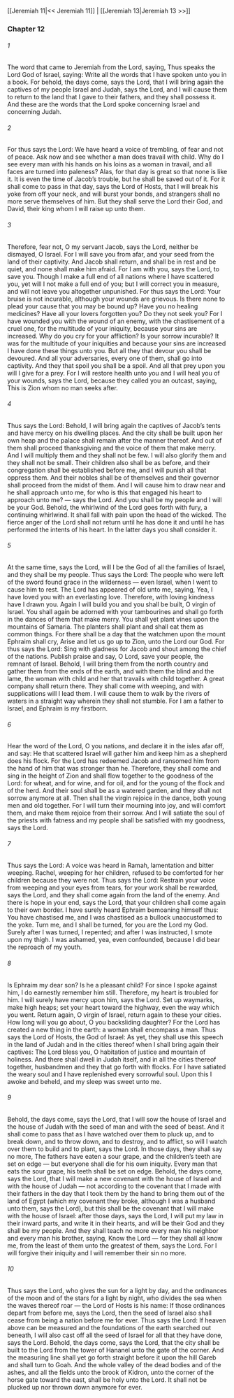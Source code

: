 [[Jeremiah 11|<< Jeremiah 11]]  |  [[Jeremiah 13|Jeremiah 13 >>]]

### Chapter 12
###### 1
The word that came to Jeremiah from the Lord, saying, Thus speaks the Lord God of Israel, saying: Write all the words that I have spoken unto you in a book. For behold, the days come, says the Lord, that I will bring again the captives of my people Israel and Judah, says the Lord, and I will cause them to return to the land that I gave to their fathers, and they shall possess it. And these are the words that the Lord spoke concerning Israel and concerning Judah.

###### 2
For thus says the Lord: We have heard a voice of trembling, of fear and not of peace. Ask now and see whether a man does travail with child. Why do I see every man with his hands on his loins as a woman in travail, and all faces are turned into paleness? Alas, for that day is great so that none is like it. It is even the time of Jacob’s trouble, but he shall be saved out of it. For it shall come to pass in that day, says the Lord of Hosts, that I will break his yoke from off your neck, and will burst your bonds, and strangers shall no more serve themselves of him. But they shall serve the Lord their God, and David, their king whom I will raise up unto them.

###### 3
Therefore, fear not, O my servant Jacob, says the Lord, neither be dismayed, O Israel. For I will save you from afar, and your seed from the land of their captivity. And Jacob shall return, and shall be in rest and be quiet, and none shall make him afraid. For I am with you, says the Lord, to save you. Though I make a full end of all nations where I have scattered you, yet will I not make a full end of you; but I will correct you in measure, and will not leave you altogether unpunished. For thus says the Lord: Your bruise is not incurable, although your wounds are grievous. Is there none to plead your cause that you may be bound up? Have you no healing medicines? Have all your lovers forgotten you? Do they not seek you? For I have wounded you with the wound of an enemy, with the chastisement of a cruel one, for the multitude of your iniquity, because your sins are increased. Why do you cry for your affliction? Is your sorrow incurable? It was for the multitude of your iniquities and because your sins are increased I have done these things unto you. But all they that devour you shall be devoured. And all your adversaries, every one of them, shall go into captivity. And they that spoil you shall be a spoil. And all that prey upon you will I give for a prey. For I will restore health unto you and I will heal you of your wounds, says the Lord, because they called you an outcast, saying, This is Zion whom no man seeks after.

###### 4
Thus says the Lord: Behold, I will bring again the captives of Jacob’s tents and have mercy on his dwelling places. And the city shall be built upon her own heap and the palace shall remain after the manner thereof. And out of them shall proceed thanksgiving and the voice of them that make merry. And I will multiply them and they shall not be few. I will also glorify them and they shall not be small. Their children also shall be as before, and their congregation shall be established before me, and I will punish all that oppress them. And their nobles shall be of themselves and their governor shall proceed from the midst of them. And I will cause him to draw near and he shall approach unto me, for who is this that engaged his heart to approach unto me? — says the Lord. And you shall be my people and I will be your God. Behold, the whirlwind of the Lord goes forth with fury, a continuing whirlwind. It shall fall with pain upon the head of the wicked. The fierce anger of the Lord shall not return until he has done it and until he has performed the intents of his heart. In the latter days you shall consider it.

###### 5
At the same time, says the Lord, will I be the God of all the families of Israel, and they shall be my people. Thus says the Lord: The people who were left of the sword found grace in the wilderness — even Israel, when I went to cause him to rest. The Lord has appeared of old unto me, saying, Yea, I have loved you with an everlasting love. Therefore, with loving kindness have I drawn you. Again I will build you and you shall be built, O virgin of Israel. You shall again be adorned with your tambourines and shall go forth in the dances of them that make merry. You shall yet plant vines upon the mountains of Samaria. The planters shall plant and shall eat them as common things. For there shall be a day that the watchmen upon the mount Ephraim shall cry, Arise and let us go up to Zion, unto the Lord our God. For thus says the Lord: Sing with gladness for Jacob and shout among the chief of the nations. Publish praise and say, O Lord, save your people, the remnant of Israel. Behold, I will bring them from the north country and gather them from the ends of the earth, and with them the blind and the lame, the woman with child and her that travails with child together. A great company shall return there. They shall come with weeping, and with supplications will I lead them. I will cause them to walk by the rivers of waters in a straight way wherein they shall not stumble. For I am a father to Israel, and Ephraim is my firstborn.

###### 6
Hear the word of the Lord, O you nations, and declare it in the isles afar off, and say: He that scattered Israel will gather him and keep him as a shepherd does his flock. For the Lord has redeemed Jacob and ransomed him from the hand of him that was stronger than he. Therefore, they shall come and sing in the height of Zion and shall flow together to the goodness of the Lord: for wheat, and for wine, and for oil, and for the young of the flock and of the herd. And their soul shall be as a watered garden, and they shall not sorrow anymore at all. Then shall the virgin rejoice in the dance, both young men and old together. For I will turn their mourning into joy, and will comfort them, and make them rejoice from their sorrow. And I will satiate the soul of the priests with fatness and my people shall be satisfied with my goodness, says the Lord.

###### 7
Thus says the Lord: A voice was heard in Ramah, lamentation and bitter weeping. Rachel, weeping for her children, refused to be comforted for her children because they were not. Thus says the Lord: Restrain your voice from weeping and your eyes from tears, for your work shall be rewarded, says the Lord, and they shall come again from the land of the enemy. And there is hope in your end, says the Lord, that your children shall come again to their own border. I have surely heard Ephraim bemoaning himself thus: You have chastised me, and I was chastised as a bullock unaccustomed to the yoke. Turn me, and I shall be turned, for you are the Lord my God. Surely after I was turned, I repented; and after I was instructed, I smote upon my thigh. I was ashamed, yea, even confounded, because I did bear the reproach of my youth.

###### 8
Is Ephraim my dear son? Is he a pleasant child? For since I spoke against him, I do earnestly remember him still. Therefore, my heart is troubled for him. I will surely have mercy upon him, says the Lord. Set up waymarks, make high heaps; set your heart toward the highway, even the way which you went. Return again, O virgin of Israel, return again to these your cities. How long will you go about, O you backsliding daughter? For the Lord has created a new thing in the earth: a woman shall encompass a man. Thus says the Lord of Hosts, the God of Israel: As yet, they shall use this speech in the land of Judah and in the cities thereof when I shall bring again their captives: The Lord bless you, O habitation of justice and mountain of holiness. And there shall dwell in Judah itself, and in all the cities thereof together, husbandmen and they that go forth with flocks. For I have satiated the weary soul and I have replenished every sorrowful soul. Upon this I awoke and beheld, and my sleep was sweet unto me.

###### 9
Behold, the days come, says the Lord, that I will sow the house of Israel and the house of Judah with the seed of man and with the seed of beast. And it shall come to pass that as I have watched over them to pluck up, and to break down, and to throw down, and to destroy, and to afflict, so will I watch over them to build and to plant, says the Lord. In those days, they shall say no more, The fathers have eaten a sour grape, and the children’s teeth are set on edge — but everyone shall die for his own iniquity. Every man that eats the sour grape, his teeth shall be set on edge. Behold, the days come, says the Lord, that I will make a new covenant with the house of Israel and with the house of Judah — not according to the covenant that I made with their fathers in the day that I took them by the hand to bring them out of the land of Egypt (which my covenant they broke, although I was a husband unto them, says the Lord), but this shall be the covenant that I will make with the house of Israel: after those days, says the Lord, I will put my law in their inward parts, and write it in their hearts, and will be their God and they shall be my people. And they shall teach no more every man his neighbor and every man his brother, saying, Know the Lord — for they shall all know me, from the least of them unto the greatest of them, says the Lord. For I will forgive their iniquity and I will remember their sin no more.

###### 10
Thus says the Lord, who gives the sun for a light by day, and the ordinances of the moon and of the stars for a light by night, who divides the sea when the waves thereof roar — the Lord of Hosts is his name: If those ordinances depart from before me, says the Lord, then the seed of Israel also shall cease from being a nation before me for ever. Thus says the Lord: If heaven above can be measured and the foundations of the earth searched out beneath, I will also cast off all the seed of Israel for all that they have done, says the Lord. Behold, the days come, says the Lord, that the city shall be built to the Lord from the tower of Hananel unto the gate of the corner. And the measuring line shall yet go forth straight before it upon the hill Gareb and shall turn to Goah. And the whole valley of the dead bodies and of the ashes, and all the fields unto the brook of Kidron, unto the corner of the horse gate toward the east, shall be holy unto the Lord. It shall not be plucked up nor thrown down anymore for ever.
